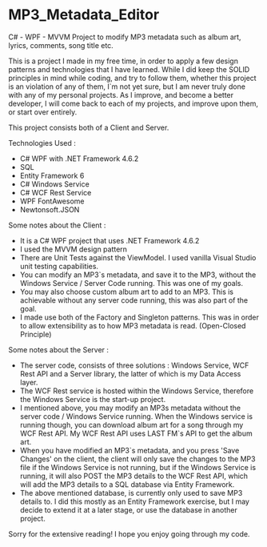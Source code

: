 # MP3_Metadata_Editor
C# - WPF - MVVM Project to modify MP3 metadata such as album art, lyrics, comments, song title etc.

This is a project I made in my free time, in order to apply a few design patterns and technologies that I have learned. While I did keep the SOLID principles in mind while coding, and try to follow them, whether this project is an violation of any of them, I`m not yet sure, but I am never truly done with any of my personal projects. As I improve, and become a better developer, I will come back to each of my projects, and improve upon them, or start over entirely.

This project consists both of a Client and Server.

Technologies Used : 

- C# WPF with .NET Framework 4.6.2
- SQL
- Entity Framework 6
- C# Windows Service
- C# WCF Rest Service
- WPF FontAwesome
- Newtonsoft.JSON

Some notes about the Client : 

- It is a C# WPF project that uses .NET Framework 4.6.2
- I used the MVVM design pattern 
- There are Unit Tests against the ViewModel. I used vanilla Visual Studio unit testing capabilities.
- You can modify an MP3`s metadata, and save it to the MP3, without the Windows Service / Server Code running. This was one of my goals.
- You may also choose custom album art to add to an MP3. This is achievable without any server code running, this was also part of the goal.
- I made use both of the Factory and Singleton patterns. This was in order to allow extensibility as to how MP3 metadata is read. (Open-Closed Principle)

Some notes about the Server : 

- The server code, consists of three solutions : Windows Service, WCF Rest API and a Server library, the latter of which is my Data Access layer.
- The WCF Rest service is hosted within the Windows Service, therefore the Windows Service is the start-up project.
- I mentioned above, you may modify an MP3s metadata without the server code / Windows Service running. When the Windows service is running though, you can download album art for a song through my WCF Rest API. My     WCF Rest API uses LAST FM`s API to get the album art. 
- When you have modified an MP3`s metadata, and you press 'Save Changes' on the client, the client will only save the changes to the MP3 file if the Windows Service is not running, but if the Windows Service is        running, it will also POST the MP3 details to the WCF Rest API, which will add the MP3 details to a SQL database via Entity Framework. 
- The above mentioned database, is currently only used to save MP3 details to. I did this mostly as an Entity Framework exercise, but I may decide to extend it at a later stage, or use the database in another          project.


Sorry for the extensive reading! I hope you enjoy going through my code.


